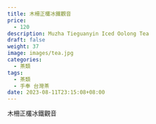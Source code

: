 ```yaml
---
title: 木柵正欉冰鐵觀音
price:
  - 120
description: Muzha Tieguanyin Iced Oolong Tea
draft: false
weight: 37
image: images/tea.jpg
categories:
  - 茶類
tags:
  - 茶類
  - 手奉 台灣茶
date: 2023-08-11T23:15:08+08:00
---
```


 木柵正欉冰鐵觀音

